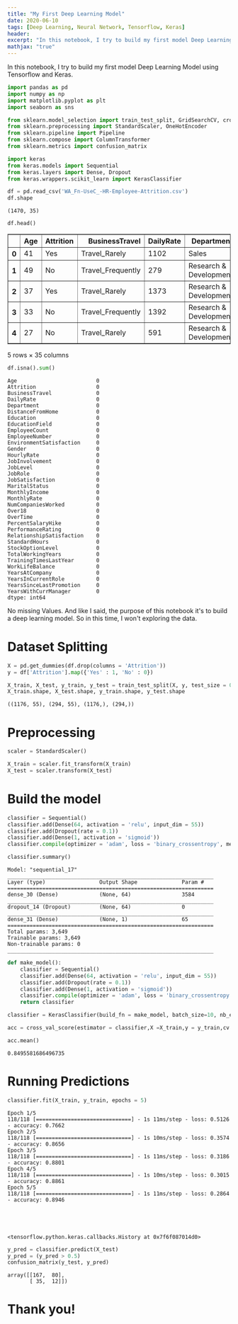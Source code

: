 ```yaml
---
title: "My First Deep Learning Model"
date: 2020-06-10
tags: [Deep Learning, Neural Network, Tensorflow, Keras]
header:
excerpt: "In this notebook, I try to build my first model Deep Learning Model using Tensorflow and Keras. "
mathjax: "true"
---
```


In this notebook, I try to build my first model Deep Learning Model using Tensorflow and Keras.


```python
import pandas as pd
import numpy as np
import matplotlib.pyplot as plt
import seaborn as sns

from sklearn.model_selection import train_test_split, GridSearchCV, cross_val_score
from sklearn.preprocessing import StandardScaler, OneHotEncoder
from sklearn.pipeline import Pipeline
from sklearn.compose import ColumnTransformer
from sklearn.metrics import confusion_matrix

import keras
from keras.models import Sequential
from keras.layers import Dense, Dropout
from keras.wrappers.scikit_learn import KerasClassifier
```


```python
df = pd.read_csv('WA_Fn-UseC_-HR-Employee-Attrition.csv')
df.shape
```




    (1470, 35)




```python
df.head()
```




<div>
<style scoped>
    .dataframe tbody tr th:only-of-type {
        vertical-align: middle;
    }

    .dataframe tbody tr th {
        vertical-align: top;
    }

    .dataframe thead th {
        text-align: right;
    }
</style>
<table border="1" class="dataframe">
  <thead>
    <tr style="text-align: right;">
      <th></th>
      <th>Age</th>
      <th>Attrition</th>
      <th>BusinessTravel</th>
      <th>DailyRate</th>
      <th>Department</th>
      <th>DistanceFromHome</th>
      <th>Education</th>
      <th>EducationField</th>
      <th>EmployeeCount</th>
      <th>EmployeeNumber</th>
      <th>...</th>
      <th>RelationshipSatisfaction</th>
      <th>StandardHours</th>
      <th>StockOptionLevel</th>
      <th>TotalWorkingYears</th>
      <th>TrainingTimesLastYear</th>
      <th>WorkLifeBalance</th>
      <th>YearsAtCompany</th>
      <th>YearsInCurrentRole</th>
      <th>YearsSinceLastPromotion</th>
      <th>YearsWithCurrManager</th>
    </tr>
  </thead>
  <tbody>
    <tr>
      <th>0</th>
      <td>41</td>
      <td>Yes</td>
      <td>Travel_Rarely</td>
      <td>1102</td>
      <td>Sales</td>
      <td>1</td>
      <td>2</td>
      <td>Life Sciences</td>
      <td>1</td>
      <td>1</td>
      <td>...</td>
      <td>1</td>
      <td>80</td>
      <td>0</td>
      <td>8</td>
      <td>0</td>
      <td>1</td>
      <td>6</td>
      <td>4</td>
      <td>0</td>
      <td>5</td>
    </tr>
    <tr>
      <th>1</th>
      <td>49</td>
      <td>No</td>
      <td>Travel_Frequently</td>
      <td>279</td>
      <td>Research &amp; Development</td>
      <td>8</td>
      <td>1</td>
      <td>Life Sciences</td>
      <td>1</td>
      <td>2</td>
      <td>...</td>
      <td>4</td>
      <td>80</td>
      <td>1</td>
      <td>10</td>
      <td>3</td>
      <td>3</td>
      <td>10</td>
      <td>7</td>
      <td>1</td>
      <td>7</td>
    </tr>
    <tr>
      <th>2</th>
      <td>37</td>
      <td>Yes</td>
      <td>Travel_Rarely</td>
      <td>1373</td>
      <td>Research &amp; Development</td>
      <td>2</td>
      <td>2</td>
      <td>Other</td>
      <td>1</td>
      <td>4</td>
      <td>...</td>
      <td>2</td>
      <td>80</td>
      <td>0</td>
      <td>7</td>
      <td>3</td>
      <td>3</td>
      <td>0</td>
      <td>0</td>
      <td>0</td>
      <td>0</td>
    </tr>
    <tr>
      <th>3</th>
      <td>33</td>
      <td>No</td>
      <td>Travel_Frequently</td>
      <td>1392</td>
      <td>Research &amp; Development</td>
      <td>3</td>
      <td>4</td>
      <td>Life Sciences</td>
      <td>1</td>
      <td>5</td>
      <td>...</td>
      <td>3</td>
      <td>80</td>
      <td>0</td>
      <td>8</td>
      <td>3</td>
      <td>3</td>
      <td>8</td>
      <td>7</td>
      <td>3</td>
      <td>0</td>
    </tr>
    <tr>
      <th>4</th>
      <td>27</td>
      <td>No</td>
      <td>Travel_Rarely</td>
      <td>591</td>
      <td>Research &amp; Development</td>
      <td>2</td>
      <td>1</td>
      <td>Medical</td>
      <td>1</td>
      <td>7</td>
      <td>...</td>
      <td>4</td>
      <td>80</td>
      <td>1</td>
      <td>6</td>
      <td>3</td>
      <td>3</td>
      <td>2</td>
      <td>2</td>
      <td>2</td>
      <td>2</td>
    </tr>
  </tbody>
</table>
<p>5 rows × 35 columns</p>
</div>




```python
df.isna().sum()
```




    Age                         0
    Attrition                   0
    BusinessTravel              0
    DailyRate                   0
    Department                  0
    DistanceFromHome            0
    Education                   0
    EducationField              0
    EmployeeCount               0
    EmployeeNumber              0
    EnvironmentSatisfaction     0
    Gender                      0
    HourlyRate                  0
    JobInvolvement              0
    JobLevel                    0
    JobRole                     0
    JobSatisfaction             0
    MaritalStatus               0
    MonthlyIncome               0
    MonthlyRate                 0
    NumCompaniesWorked          0
    Over18                      0
    OverTime                    0
    PercentSalaryHike           0
    PerformanceRating           0
    RelationshipSatisfaction    0
    StandardHours               0
    StockOptionLevel            0
    TotalWorkingYears           0
    TrainingTimesLastYear       0
    WorkLifeBalance             0
    YearsAtCompany              0
    YearsInCurrentRole          0
    YearsSinceLastPromotion     0
    YearsWithCurrManager        0
    dtype: int64



No missing Values. And like I said, the purpose of this notebook it's to build a deep learning model. So in this time, I won't exploring the data.  

# Dataset Splitting


```python
X = pd.get_dummies(df.drop(columns = 'Attrition'))
y = df['Attrition'].map({'Yes' : 1, 'No' : 0})

X_train, X_test, y_train, y_test = train_test_split(X, y, test_size = 0.2, random_state = 101, stratify = y)
X_train.shape, X_test.shape, y_train.shape, y_test.shape
```




    ((1176, 55), (294, 55), (1176,), (294,))



# Preprocessing


```python
scaler = StandardScaler()

X_train = scaler.fit_transform(X_train)
X_test = scaler.transform(X_test)
```

# Build the model


```python
classifier = Sequential()
classifier.add(Dense(64, activation = 'relu', input_dim = 55))
classifier.add(Dropout(rate = 0.1))
classifier.add(Dense(1, activation = 'sigmoid'))
classifier.compile(optimizer = 'adam', loss = 'binary_crossentropy', metrics = 'accuracy')

classifier.summary()
```

    Model: "sequential_17"
    _________________________________________________________________
    Layer (type)                 Output Shape              Param #   
    =================================================================
    dense_30 (Dense)             (None, 64)                3584      
    _________________________________________________________________
    dropout_14 (Dropout)         (None, 64)                0         
    _________________________________________________________________
    dense_31 (Dense)             (None, 1)                 65        
    =================================================================
    Total params: 3,649
    Trainable params: 3,649
    Non-trainable params: 0
    _________________________________________________________________



```python
def make_model():
    classifier = Sequential()
    classifier.add(Dense(64, activation = 'relu', input_dim = 55))
    classifier.add(Dropout(rate = 0.1))
    classifier.add(Dense(1, activation = 'sigmoid'))
    classifier.compile(optimizer = 'adam', loss = 'binary_crossentropy', metrics = 'accuracy')
    return classifier

classifier = KerasClassifier(build_fn = make_model, batch_size=10, nb_epoch=1)
```


```python
acc = cross_val_score(estimator = classifier,X =X_train,y = y_train,cv = 10,n_jobs = -1)
```


```python
acc.mean()
```




    0.8495581686496735



# Running Predictions


```python
classifier.fit(X_train, y_train, epochs = 5)
```

    Epoch 1/5
    118/118 [==============================] - 1s 11ms/step - loss: 0.5126 - accuracy: 0.7662
    Epoch 2/5
    118/118 [==============================] - 1s 10ms/step - loss: 0.3574 - accuracy: 0.8656
    Epoch 3/5
    118/118 [==============================] - 1s 11ms/step - loss: 0.3186 - accuracy: 0.8801
    Epoch 4/5
    118/118 [==============================] - 1s 10ms/step - loss: 0.3015 - accuracy: 0.8861
    Epoch 5/5
    118/118 [==============================] - 1s 11ms/step - loss: 0.2864 - accuracy: 0.8946





    <tensorflow.python.keras.callbacks.History at 0x7f6f087014d0>




```python
y_pred = classifier.predict(X_test)
y_pred = (y_pred > 0.5)
confusion_matrix(y_test, y_pred)
```




    array([[167,  80],
           [ 35,  12]])



# Thank you!

